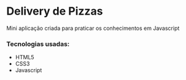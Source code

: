 <h1> Delivery de Pizzas</h1>

<p>Mini aplicação criada para praticar os conhecimentos em Javascript</p>

<h3>Tecnologias usadas:</h3>

<ul>
  <li>HTML5</li>
  <li>CSS3</li> 
  <li>Javascript</li> 
</ul>
